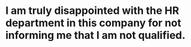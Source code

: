# I am truly disappointed with the HR department in this company for not informing me that I am not qualified.
